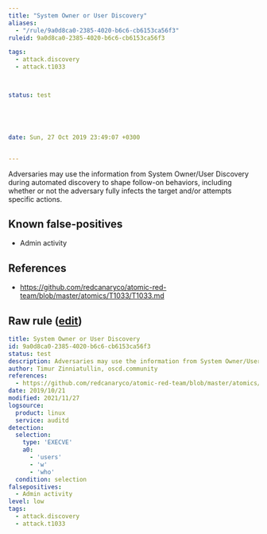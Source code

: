 ```yaml
---
title: "System Owner or User Discovery"
aliases:
  - "/rule/9a0d8ca0-2385-4020-b6c6-cb6153ca56f3"
ruleid: 9a0d8ca0-2385-4020-b6c6-cb6153ca56f3

tags:
  - attack.discovery
  - attack.t1033



status: test





date: Sun, 27 Oct 2019 23:49:07 +0300


---
```


Adversaries may use the information from System Owner/User Discovery during automated discovery to shape follow-on behaviors, including whether or not the adversary fully infects the target and/or attempts specific actions.

<!--more-->


## Known false-positives

* Admin activity



## References

* https://github.com/redcanaryco/atomic-red-team/blob/master/atomics/T1033/T1033.md


## Raw rule ([edit](https://github.com/SigmaHQ/sigma/edit/master/rules/linux/auditd/lnx_auditd_user_discovery.yml))
```yaml
title: System Owner or User Discovery
id: 9a0d8ca0-2385-4020-b6c6-cb6153ca56f3
status: test
description: Adversaries may use the information from System Owner/User Discovery during automated discovery to shape follow-on behaviors, including whether or not the adversary fully infects the target and/or attempts specific actions.
author: Timur Zinniatullin, oscd.community
references:
  - https://github.com/redcanaryco/atomic-red-team/blob/master/atomics/T1033/T1033.md
date: 2019/10/21
modified: 2021/11/27
logsource:
  product: linux
  service: auditd
detection:
  selection:
    type: 'EXECVE'
    a0:
      - 'users'
      - 'w'
      - 'who'
  condition: selection
falsepositives:
  - Admin activity
level: low
tags:
  - attack.discovery
  - attack.t1033

```
